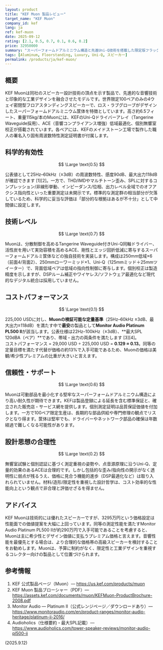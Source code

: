 ```yaml
---
layout: product
title: "KEF Muon 製品レビュー"
target_name: "KEF Muon"
company_id: kef
lang: ja
ref: kef-muon
date: 2025-09-12
rating: [2.1, 0.5, 0.7, 0.1, 0.6, 0.2]
price: 32950000
summary: "スーパーフォームドアルミニウム構造と先進Uni-Q技術を搭載した限定版フラッグシップスピーカーですが、極端な価格設定により価値提案が損なわれています。"
tags: [Aluminum, Floorstanding, Luxury, Uni-Q, スピーカー]
permalink: /products/ja/kef-muon/
---
```

## 概要

KEF Muonは同社のスピーカー設計技術の頂点を示す製品で、先進的な音響技術と印象的な工業デザインを融合させたモデルです。世界限定100ペアのみの4ウェイ密閉型フロアスタンディングスピーカーで、ロス・ラブグローブがデザインしたスーパーフォームドアルミニウム筐体を特徴としています。高さ約6.5フィート、重量115kg/本のMuonには、KEFのUni-Qドライバーアレイ（Tangerine Waveguide採用）、ACE（音響コンプライアンス増強）低域最適化、個別無響室校正が搭載されています。各ペアには、KEFのメイドストーン工場で製作した職人の署名入り固有周波数特性測定証明書が付属します。

## 科学的有効性

$$ \Large \text{0.5} $$

公表値として25Hz–60kHz（±3dB）の周波数特性、感度90dB、最大出力118dBが確認できます [1][2]。一方で、THD/IMDやマルチトーン歪み、SPLに対するコンプレッション/非線形挙動、インピーダンス/位相、出力レベル全域でのオフアクシス指向性といった重要測定は未開示です。標準的な測定群の相当部分が欠落しているため、科学的に妥当な評価は「部分的な根拠はあるが不十分」として中間値に設定します。

## 技術レベル

$$ \Large \text{0.7} $$

Muonは、分散制御を高めるTangerine Waveguide付きUni-Q同軸ドライバー、活性炭を用いて実効容積を高めるACE、剛性とエッジ回折低減に寄与するスーパーフォームドアルミ筐体などの独自技術を実装します。構成は250mm低域×6（前面4/背面2）、250mmローワーミッド×1、Uni-Q（125mmミッド＋25mmツイーター）で、背面低域ペアは低域の指向性制御に寄与します。個別校正は製造精度を示しますが、DSPルーム補正やワイヤレス/ソフトウェア最適化など現代的なデジタル統合は採用していません。

## コストパフォーマンス

$$ \Large \text{0.1} $$

225,000 USDに対し、**Muonの検証可能な定量基準**（25Hz–60kHz ±3dB、最大出力≥118dB）を満たす中で**最安**の製品として**Monitor Audio Platinum PL500 II**が該当します。公表仕様は22Hz–100kHz（±3dB）、**最大SPL 120dBA（ペア）**であり、帯域・出力の両条件を満たします [3][4]。  
コストパフォーマンス = 29,000 USD ÷ 225,000 USD = **0.129 ≈ 0.13**。同等の定量目標を満たす代替が価格の約13%で入手可能であるため、Muonの価格は美観/希少性プレミアムの比重が大きいと言えます。

## 信頼性・サポート

$$ \Large \text{0.6} $$

Muonは可動部品を最小化する堅牢なスーパーフォームドアルミニウム構造により高い耐久性が期待できます。KEFは製品登録による延長を含む標準保証と、確立された販売店・サービス網を提供します。個別測定証明は品質保証価値を付加します。一方で100ペア限定生産は、長期的な部品供給や専門修理の観点でリスクとなり得ます。筐体は堅牢でも、ドライバーやネットワーク部品の確保は年数経過で難しくなる可能性があります。

## 設計思想の合理性

$$ \Large \text{0.2} $$

無響室試験と個別認証に基づく測定重視の姿勢や、点音源原理に沿うUni-Q、定量的効果のあるACEは合理的です。しかし包括的な歪み/指向性の開示がなく透明性に弱点が残るうえ、価格に見合う機能的進歩（DSP最適化など）は取り入れられていません。材料/造形/限定性を重視した設計哲学は、コスト効率的な性能向上という観点で非合理と評価せざるを得ません。

## アドバイス

KEF Muonは技術的には優れたスピーカーですが、3295万円という価格設定は性能面での価値提案を大幅に上回っています。同等の測定性能を満たすMonitor Audio Platinum PL500 IIが約290万円で入手可能であることを考慮すると、Muonは主に希少性とデザイン価値に支払うプレミアム価格と言えます。音響性能を最優先とする場合は、より合理的な価格帯の高級スピーカーを検討することをお勧めします。Muonは、予算に制約がなく、限定性と工業デザインを重視するコレクター向けの製品として位置づけられます。

## 参考情報

1. KEF 公式製品ページ（Muon）— https://us.kef.com/products/muon  
2. KEF Muon 製品ブローシャー（PDF）— https://assets.kef.com/documents/muon/KEFMuon-ProductBrochure-2008.pdf  
3. Monitor Audio — Platinum II（公式レンジページ／ダウンロードあり）— https://www.monitoraudio.com/en/product-ranges/monitor-audio-heritage/platinum-ii-2016/  
4. Audioholics（仕様要約・最大SPL記載）— https://www.audioholics.com/tower-speaker-reviews/monitor-audio-pl500-ii

(2025.9.12)

